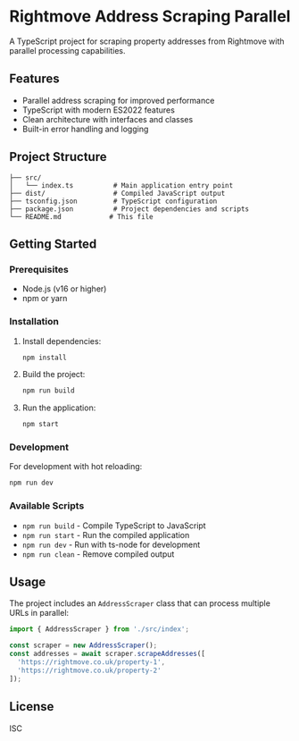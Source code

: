 # Rightmove Address Scraping Parallel

A TypeScript project for scraping property addresses from Rightmove with parallel processing capabilities.

## Features

- Parallel address scraping for improved performance
- TypeScript with modern ES2022 features
- Clean architecture with interfaces and classes
- Built-in error handling and logging

## Project Structure

```
├── src/
│   └── index.ts          # Main application entry point
├── dist/                 # Compiled JavaScript output
├── tsconfig.json         # TypeScript configuration
├── package.json          # Project dependencies and scripts
└── README.md            # This file
```

## Getting Started

### Prerequisites

- Node.js (v16 or higher)
- npm or yarn

### Installation

1. Install dependencies:
   ```bash
   npm install
   ```

2. Build the project:
   ```bash
   npm run build
   ```

3. Run the application:
   ```bash
   npm start
   ```

### Development

For development with hot reloading:
```bash
npm run dev
```

### Available Scripts

- `npm run build` - Compile TypeScript to JavaScript
- `npm run start` - Run the compiled application
- `npm run dev` - Run with ts-node for development
- `npm run clean` - Remove compiled output

## Usage

The project includes an `AddressScraper` class that can process multiple URLs in parallel:

```typescript
import { AddressScraper } from './src/index';

const scraper = new AddressScraper();
const addresses = await scraper.scrapeAddresses([
  'https://rightmove.co.uk/property-1',
  'https://rightmove.co.uk/property-2'
]);
```

## License

ISC
